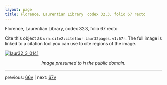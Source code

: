 ```yaml
---
layout: page
title: Florence, Laurentian Library, codex 32.3, folio 67 recto
---
```


Florence, Laurentian Library, codex 32.3, folio 67 recto

Cite this object as `urn:cite2:citelaur:laur32pages.v1:67r`.  The full image is linked to a citation tool you can use to cite regions of the image.

[![laur32_3_0141](http://www.homermultitext.org/iipsrv?IIIF=/project/homer/pyramidal/deepzoom/citelaur/laur32imgs/v1/laur32_3_0141.tif/full/800,/0/default.jpg)](http://www.homermultitext.org/ict2/?urn=urn:cite2:citelaur:laur32imgs.v1:laur32_3_0141) 

<p style="text-align: center; font-style: italic;">Image presumed to in the public domain.</p>

---

previous: [66v](../66v/) | next: [67v](../67v/)